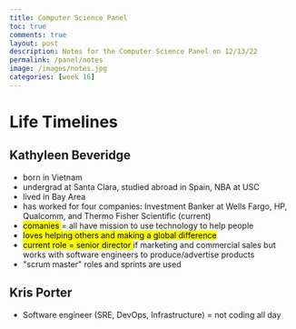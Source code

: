 ```yaml
---
title: Computer Science Panel
toc: true
comments: true
layout: post
description: Notes for the Computer Science Panel on 12/13/22
permalink: /panel/notes
image: /images/notes.jpg
categories: [week 16]
---
```


# Life Timelines

## Kathyleen Beveridge

- born in Vietnam
- undergrad at Santa Clara, studied abroad in Spain, NBA at USC
- lived in Bay Area
- has worked for four companies: Investment Banker at Wells Fargo, HP, Qualcomm, and Thermo Fisher Scientific (current)
- <mark>comanies </mark>= all have mission to use technology to help people 
- <mark>loves helping others and making a global difference</mark>
- <mark>current role = senior director </mark>if marketing and commercial sales but works with software engineers to produce/advertise products
- "scrum master" roles and sprints are used

## Kris Porter

- Software engineer (SRE, DevOps, Infrastructure) = not coding all day
